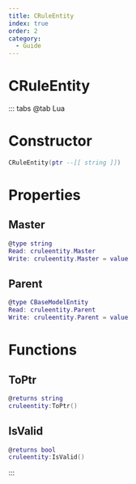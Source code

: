 ```yaml
---
title: CRuleEntity
index: true
order: 2
category:
  - Guide
---
```


# CRuleEntity

::: tabs
@tab Lua
# Constructor
```lua
CRuleEntity(ptr --[[ string ]])
```
# Properties
## Master 
```lua
@type string
Read: cruleentity.Master
Write: cruleentity.Master = value
```
## Parent 
```lua
@type CBaseModelEntity
Read: cruleentity.Parent
Write: cruleentity.Parent = value
```
# Functions
## ToPtr
```lua
@returns string
cruleentity:ToPtr()
```
## IsValid
```lua
@returns bool
cruleentity:IsValid()
```

:::